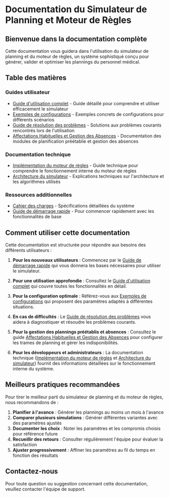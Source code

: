 # Documentation du Simulateur de Planning et Moteur de Règles

## Bienvenue dans la documentation complète

Cette documentation vous guidera dans l'utilisation du simulateur de planning et du moteur de règles, un système sophistiqué conçu pour générer, valider et optimiser les plannings du personnel médical.

## Table des matières

### Guides utilisateur
- [Guide d'utilisation complet](./guide-utilisateur-simulateur.md) - Guide détaillé pour comprendre et utiliser efficacement le simulateur
- [Exemples de configurations](./exemples-configurations-simulateur.md) - Exemples concrets de configurations pour différents scénarios
- [Guide de résolution des problèmes](./guide-resolution-problemes-simulateur.md) - Solutions aux problèmes courants rencontrés lors de l'utilisation
- [Affectations Habituelles et Gestion des Absences](./affectations-habituelles-absences.md) - Documentation des modules de planification préétablie et gestion des absences

### Documentation technique
- [Implémentation du moteur de règles](./regles-implementation-guide.md) - Guide technique pour comprendre le fonctionnement interne du moteur de règles
- [Architecture du simulateur](./algo-technique-final.md) - Explications techniques sur l'architecture et les algorithmes utilisés

### Ressources additionnelles
- [Cahier des charges](./cahier-des-charges-updated.md) - Spécifications détaillées du système
- [Guide de démarrage rapide](./guide-demarrage-rapide.md) - Pour commencer rapidement avec les fonctionnalités de base

## Comment utiliser cette documentation

Cette documentation est structurée pour répondre aux besoins des différents utilisateurs :

1. **Pour les nouveaux utilisateurs** : Commencez par le [Guide de démarrage rapide](./guide-demarrage-rapide.md) qui vous donnera les bases nécessaires pour utiliser le simulateur.

2. **Pour une utilisation approfondie** : Consultez le [Guide d'utilisation complet](./guide-utilisateur-simulateur.md) qui couvre toutes les fonctionnalités en détail.

3. **Pour la configuration optimale** : Référez-vous aux [Exemples de configurations](./exemples-configurations-simulateur.md) qui proposent des paramètres adaptés à différentes situations.

4. **En cas de difficultés** : Le [Guide de résolution des problèmes](./guide-resolution-problemes-simulateur.md) vous aidera à diagnostiquer et résoudre les problèmes courants.

5. **Pour la gestion des plannings préétablis et absences** : Consultez le guide [Affectations Habituelles et Gestion des Absences](./affectations-habituelles-absences.md) pour configurer les trames de planning et gérer les indisponibilités.

6. **Pour les développeurs et administrateurs** : La documentation technique ([Implémentation du moteur de règles](./regles-implementation-guide.md) et [Architecture du simulateur](./algo-technique-final.md)) fournit des informations détaillées sur le fonctionnement interne du système.

## Meilleurs pratiques recommandées

Pour tirer le meilleur parti du simulateur de planning et du moteur de règles, nous recommandons de :

1. **Planifier à l'avance** : Générer les plannings au moins un mois à l'avance
2. **Comparer plusieurs simulations** : Générer différentes variantes avec des paramètres ajustés
3. **Documenter les choix** : Noter les paramètres et les compromis choisis pour référence future
4. **Recueillir des retours** : Consulter régulièrement l'équipe pour évaluer la satisfaction
5. **Ajuster progressivement** : Affiner les paramètres au fil du temps en fonction des résultats

## Contactez-nous

Pour toute question ou suggestion concernant cette documentation, veuillez contacter l'équipe de support. 